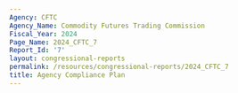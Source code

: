 ```yaml
---
Agency: CFTC
Agency_Name: Commodity Futures Trading Commission
Fiscal_Year: 2024
Page_Name: 2024_CFTC_7
Report_Id: '7'
layout: congressional-reports
permalink: /resources/congressional-reports/2024_CFTC_7
title: Agency Compliance Plan
---
```

